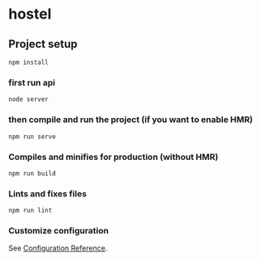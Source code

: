 # hostel

## Project setup
```
npm install
```
### first run api 
```
node server
```
### then compile and run the project (if you want to enable HMR)
```
npm run serve
```

### Compiles and minifies for production (without HMR)
```
npm run build
```

### Lints and fixes files
```
npm run lint
```
### Customize configuration
See [Configuration Reference](https://cli.vuejs.org/config/).
